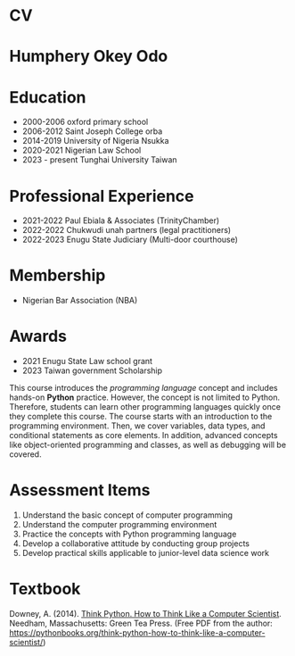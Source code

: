 # CV
# Humphery Okey Odo

# Education 
- 2000-2006 oxford primary school
- 2006-2012 Saint Joseph College orba 
- 2014-2019 University of Nigeria Nsukka
- 2020-2021 Nigerian Law School 
- 2023 - present Tunghai University Taiwan

# Professional Experience
- 2021-2022 Paul Ebiala & Associates (TrinityChamber)
- 2022-2022 Chukwudi unah partners (legal practitioners)
- 2022-2023 Enugu State Judiciary (Multi-door courthouse)

# Membership 
- Nigerian Bar Association (NBA)

# Awards 
- 2021 Enugu State Law school grant
- 2023 Taiwan government Scholarship 


This course introduces the _programming language_ concept and includes hands-on __Python__ practice. However, the concept is not limited to Python. Therefore, students can learn other programming languages quickly once they complete this course. The course starts with an introduction to the programming environment. Then, we cover variables, data types, and conditional statements as core elements. In addition, advanced concepts like object-oriented programming and classes, as well as debugging will be covered.

# Assessment Items

1. Understand the basic concept of computer programming
2. Understand the computer programming environment
3. Practice the concepts with Python programming language
4. Develop a collaborative attitude by conducting group projects
5. Develop practical skills applicable to junior-level data science work

# Textbook

Downey, A. (2014). [Think Python. How to Think Like a Computer Scientist](https://pythonbooks.org/think-python-how-to-think-like-a-computer-scientist). Needham, Massachusetts: Green Tea Press. (Free PDF from the author: https://pythonbooks.org/think-python-how-to-think-like-a-computer-scientist/)

